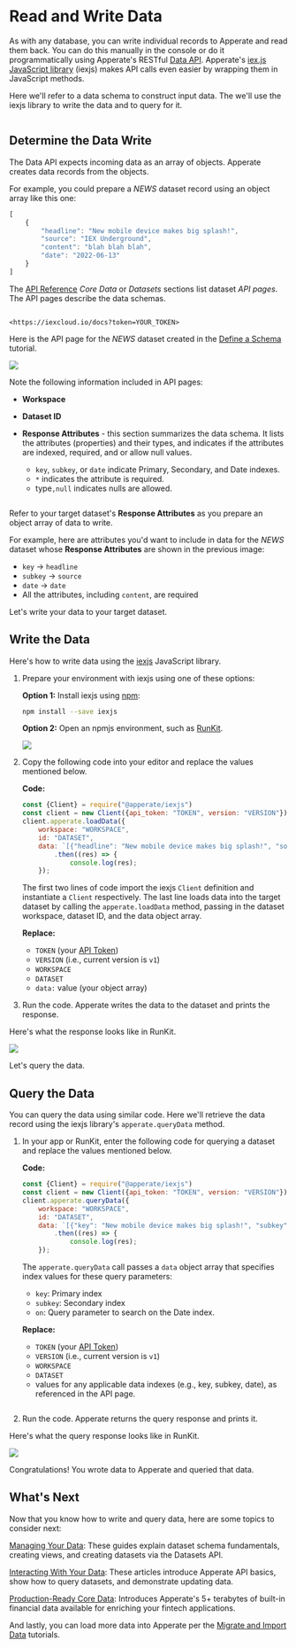# Read and Write Data

As with any database, you can write individual records to Apperate and read them back. You can do this manually in the console or do it programmatically using Apperate's RESTful [Data API](https://iexcloud.io/docs/apperate-apis/data/). Apperate's [iex.js JavaScript library](../developer-tools/iexjs-library.md) (iexjs) makes API calls even easier by wrapping them in JavaScript methods.

Here we'll refer to a data schema to construct input data. The we'll use the iexjs library to write the data and to query for it.

``` {note} For this tutorial, you can use an existing dataset or create a dataset called *NEWS* per the instructions in [Define a Schema](../managing-your-data/defining-schemas/define-a-schema.md). 
```

## Determine the Data Write

The Data API expects incoming data as an array of objects. Apperate creates data records from the objects.

For example, you could prepare a *NEWS* dataset record using an object array like this one:

```javascript
[
    {
        "headline": "New mobile device makes big splash!",
        "source": "IEX Underground",
        "content": "blah blah blah",
        "date": "2022-06-13"
    }
]
```

The [API Reference](https://iexcloud.io/docs) *Core Data* or *Datasets* sections list dataset *API pages*. The API pages describe the data schemas.

``` {important} When visiting the API Reference, make sure to add your API token to the URL. For example, replace *YOUR_TOKEN* in the following URL.

<https://iexcloud.io/docs?token=YOUR_TOKEN>
```

Here is the API page for the *NEWS* dataset created in the [Define a Schema](../managing-your-data/defining-schemas/define-a-schema.md) tutorial.

![](./write-and-read-a-record/news-dataset-api.png)

Note the following information included in API pages:

- **Workspace**
- **Dataset ID**
- **Response Attributes** - this section summarizes the data schema. It lists the attributes (properties) and their types, and indicates if the attributes are indexed, required, and or allow null values. 

    - `key`, `subkey`, or `date` indicate Primary, Secondary, and Date indexes.
    - `*` indicates the attribute is required.
    - type`,null` indicates nulls are allowed.

``` {seealso} See [Understanding Datasets](../managing-your-data/understanding-datasets.md) to learn about dataset indexes.
```

Refer to your target dataset's **Response Attributes** as you prepare an object array of data to write.

For example, here are attributes you'd want to include in data for the *NEWS* dataset whose **Response Attributes** are shown in the previous image:

- `key` &rarr; `headline`
- `subkey` &rarr; `source`
- `date` &rarr; `date`
- All the attributes, including `content`, are required

Let's write your data to your target dataset.

## Write the Data

Here's how to write data using the [iexjs](https://www.npmjs.com/package/@apperate/iexjs) JavaScript library.

1. Prepare your environment with iexjs using one of these options: 

    **Option 1:** Install iexjs using [npm](https://www.npmjs.com):
    
    ```bash
    npm install --save iexjs
    ```
    
    **Option 2:** Open an npmjs environment, such as [RunKit](https://npm.runkit.com/%40apperate%2Fiexjs).

    ![](./write-and-read-a-record/runkit.png)

1. Copy the following code into your editor and replace the values mentioned below. 

    **Code:**

    ```javascript
    const {Client} = require("@apperate/iexjs")
    const client = new Client({api_token: "TOKEN", version: "VERSION"});
    client.apperate.loadData({
        workspace: "WORKSPACE", 
        id: "DATASET", 
        data: `[{"headline": "New mobile device makes big splash!", "source": "IEX Underground", "content": "blah blah blah", "date": "2022-06-13"}]`})
            .then((res) => {
                console.log(res);
        });
    ```

    The first two lines of code import the iexjs `Client` definition and instantiate a `Client` respectively. The last line loads data into the target dataset by calling the `apperate.loadData` method, passing in the dataset workspace, dataset ID, and the data object array.

    **Replace:**

    - `TOKEN` (your [API Token](../administration/access-and-security.md))
    - `VERSION` (i.e., current version is `v1`)
    - `WORKSPACE`
    - `DATASET`
    - `data:` value (your object array)

1. Run the code. Apperate writes the data to the dataset and prints the response.

Here's what the response looks like in RunKit.

![](./write-and-read-a-record/loadData-response.png)

Let's query the data.

## Query the Data

You can query the data using similar code. Here we'll retrieve the data record using the iexjs library's `apperate.queryData` method. 

1. In your app or RunKit, enter the following code for querying a dataset and replace the values mentioned below.

    **Code:**

    ```javascript
    const {Client} = require("@apperate/iexjs")
    const client = new Client({api_token: "TOKEN", version: "VERSION"});
    client.apperate.queryData({
        workspace: "WORKSPACE", 
        id: "DATASET", 
        data: `[{"key": "New mobile device makes big splash!", "subkey": "IEX Underground", "on": "2022-06-14"}]`})
            .then((res) => {
                console.log(res);
        });
    ```

    The `apperate.queryData` call passes a `data` object array that specifies index values for these query parameters:
    
    - `key`: Primary index
    - `subkey`: Secondary index
    - `on`:  Query parameter to search on the Date index.

    **Replace:**

    - `TOKEN` (your [API Token](../administration/access-and-security.md))
    - `VERSION` (i.e., current version is `v1`)
    - `WORKSPACE`
    - `DATASET`
    - values for any applicable data indexes (e.g., key, subkey, date), as referenced in the API page. 

    ``` {seealso} The [Get data](https://iexcloud.io/docs/apperate-apis/data/get-data) endpoint page describes all the available parameters for time-windowing and more.
    ```

1. Run the code. Apperate returns the query response and prints it. 

Here's what the query response looks like in RunKit.

![](./write-and-read-a-record/queryData-response.png)

Congratulations! You wrote data to Apperate and queried that data.

## What's Next

Now that you know how to write and query data, here are some topics to consider next:

[Managing Your Data](../managing-your-data.md): These guides explain dataset schema fundamentals, creating views, and creating datasets via the  Datasets API.

[Interacting With Your Data](../interacting-with-your-data.md): These articles introduce Apperate API basics, show how to query datasets, and demonstrate updating data.

[Production-Ready Core Data](./production-ready-core-data.md): Introduces Apperate's 5+ terabytes of built-in financial data available for enriching your fintech applications.

And lastly, you can load more data into Apperate per the [Migrate and Import Data](../migrating-and-importing-data.md) tutorials.